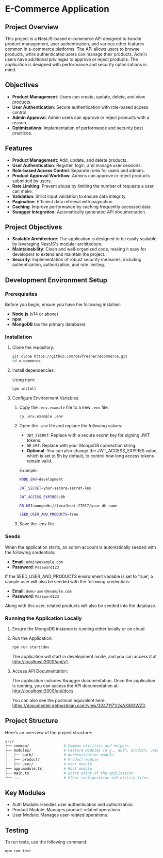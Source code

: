 # E-Commerce Application

## Project Overview

This project is a NestJS-based e-commerce API designed to handle product management, user authentication, and various other features common in e-commerce platforms. The API allows users to browse products, while authenticated users can manage their products. Admin users have additional privileges to approve or reject products. The application is designed with performance and security optimizations in mind.

## Objectives

- **Product Management**: Users can create, update, delete, and view products.
- **User Authentication**: Secure authentication with role-based access control.
- **Admin Approval**: Admin users can approve or reject products with a reason.
- **Optimizations**: Implementation of performance and security best practices.

## Features

- **Product Management**: Add, update, and delete products.
- **User Authentication**: Register, login, and manage user sessions.
- **Role-based Access Control**: Separate roles for users and admins.
- **Product Approval Workflow**: Admins can approve or reject products submitted by users.
- **Rate Limiting**: Prevent abuse by limiting the number of requests a user can make.
- **Validation**: Strict input validation to ensure data integrity.
- **Pagination**: Efficient data retrieval with pagination.
- **Caching**: Improve performance by caching frequently accessed data.
- **Swagger Integration**: Automatically generated API documentation.

## Project Objectives

- **Scalable Architecture**: The application is designed to be easily scalable by leveraging NestJS's modular architecture.
- **Maintainability**: Clean and well-organized code, making it easy for developers to extend and maintain the project.
- **Security**: Implementation of robust security measures, including authentication, authorization, and rate limiting.

## Development Environment Setup

### Prerequisites

Before you begin, ensure you have the following installed:

- **Node.js** (v14 or above)
- **npm**
- **MongoDB** (as the primary database)

### Installation

1. Clone the repository:

    ```bash
    git clone https://github.com/devfresher/ecommerce.git
    cd e-commerce
    ```

2. Install dependencies:

    Using npm:

    ```bash
    npm install
    ```

3. Configure Environment Variables:

    1. Copy the `.env.example` file to a new `.env` file:

        ```bash
        cp .env.example .env
        ```

    2. Open the `.env` file and replace the following values:

        - `JWT_SECRET`: Replace with a secure secret key for signing JWT tokens.
        - `DB_URI`: Replace with your MongoDB connection string.
        - **Optional**: You can also change the JWT_ACCESS_EXPIRES value, which is set to 5h by default, to control how long access tokens remain valid.

        Example:

        ```bash
        NODE_ENV=development

        JWT_SECRET=your-secure-secret-key

        JWT_ACCESS_EXPIRES=5h

        DB_URI=mongodb://localhost:27017/your-db-name

        SEED_USER_AND_PRODUCTS=true
        ```

    3. Save the .env file.

### Seeds

When the application starts, an admin account is automatically seeded with the following credentials:

- **Email**: `admin@example.com`
- **Password**: `Password123`

If the SEED_USER_AND_PRODUCTS environment variable is set to 'true', a sample user will also be seeded with the following credentials:

- **Email**: `demo-user@example.com`
- **Password**: `Password123`

Along with this user, related products will also be seeded into the database.

### Running the Application Locally

1. Ensure the MongoDB instance is running either locally or on cloud

2. Run the Application:

    ```bash
    npm run start:dev
    ```

    The application will start in development mode, and you can access it at <http://localhost:3000/api/v1>.

3. Access API Documentation:

    The application includes Swagger documentation. Once the application is running, you can access the API documentation at: <http://localhost:3000/api/docs>

    You can also see the postman equivalent here: <https://documenter.getpostman.com/view/32471171/2sAXjM3WZD>

## Project Structure

Here's an overview of the project structure:

```bash
src/
├── common/                # Common utilities and helpers
├── modules/               # Feature modules (e.g., auth, product, user)
│   ├── auth/              # Authentication module
│   ├── product/           # Product module
│   ├── user/              # User module
├── app.module.ts          # Root module
├── main.ts                # Entry point of the application
└── ...                    # Other configuration and utility files
```

## Key Modules

- Auth Module: Handles user authentication and authorization.
- Product Module: Manages product-related operations.
- User Module: Manages user-related operations.

## Testing

To run tests, use the following command:

```bash
npm run test
```
